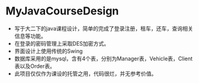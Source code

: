 # MyJavaCourseDesign
- 写于大二下的java课程设计，简单的完成了登录注册，租车，还车，查询相关信息等功能。
- 在登录的密码管理上采取DES加密方式。
- 界面设计上使用传统的Swing
- 数据库采用的是mysql，含有4个表，分别为Manager表，Vehicle表，Client表以及Order表。
- 此项目仅仅作为课设的托管之用，代码很烂，并无参考价值。

